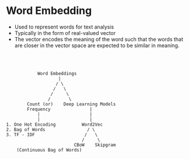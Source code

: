 # Word Embedding

- Used to represent words for text analysis
- Typically in the form of real-valued vector
- The vector encodes the meaning of the word such that the words that are closer in the vector space are expected to be similar in meaning.

<br><br>

```
            Word Embeddings
                    |
                   / \
                  /   \
                 /     \
                /       \
        Count (or)    Deep Learning Models
        Frequency               |
            |                   |
            |                   |
1. One Hot Encoding          Word2Vec
2. Bag of Words                / \
3. TF - IDF                   /   \
                             /     \
                          CBoW    Skipgram
    (Continuous Bag of Words)
```     
